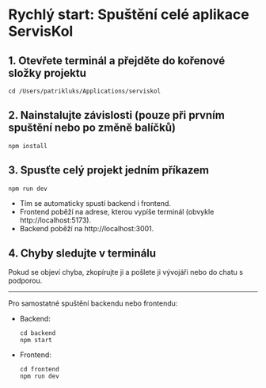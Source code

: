 # Rychlý start: Spuštění celé aplikace ServisKol

## 1. Otevřete terminál a přejděte do kořenové složky projektu

```
cd /Users/patrikluks/Applications/serviskol
```

## 2. Nainstalujte závislosti (pouze při prvním spuštění nebo po změně balíčků)

```
npm install
```

## 3. Spusťte celý projekt jedním příkazem

```
npm run dev
```

- Tím se automaticky spustí backend i frontend.
- Frontend poběží na adrese, kterou vypíše terminál (obvykle http://localhost:5173).
- Backend poběží na http://localhost:3001.

## 4. Chyby sledujte v terminálu

Pokud se objeví chyba, zkopírujte ji a pošlete ji vývojáři nebo do chatu s podporou.

---

Pro samostatné spuštění backendu nebo frontendu:

- Backend:
  ```
  cd backend
  npm start
  ```
- Frontend:
  ```
  cd frontend
  npm run dev
  ```
